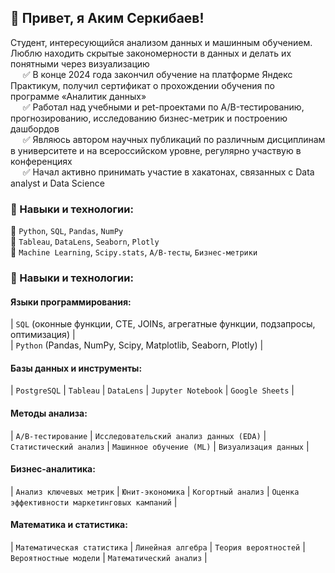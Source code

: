 ## 👋 Привет, я Аким Серкибаев!

Студент, интересующийся анализом данных и машинным обучением. Люблю находить скрытые закономерности в данных и делать их понятными через визуализацию <br>
&nbsp;&nbsp;&nbsp;&nbsp; ✅ В конце 2024 года закончил обучение на платформе Яндекс Практикум, получил сертификат о прохождении обучения по программе «Аналитик данных» <br>
&nbsp;&nbsp;&nbsp;&nbsp; ✅ Работал над учебными и pet-проектами по A/B-тестированию, прогнозированию, исследованию бизнес-метрик и построению дашбордов <br>
&nbsp;&nbsp;&nbsp;&nbsp; ✅ Являюсь автором научных публикаций по различным дисциплинам в университете и на всероссийском уровне, регулярно участвую в конференциях <br>
&nbsp;&nbsp;&nbsp;&nbsp; ✅ Начал активно принимать участие в хакатонах, связанных с Data analyst и Data Science <br>

### 🚀 Навыки и технологии:
🔹 `Python`, `SQL`, `Pandas`, `NumPy`  
🔹 `Tableau`, `DataLens`, `Seaborn`, `Plotly`  
🔹 `Machine Learning`, `Scipy.stats`, `A/B-тесты`, `Бизнес-метрики`

### 🚀 Навыки и технологии:
#### Языки программирования: 
|  `SQL` (оконные функции, CTE, JOINs, агрегатные функции, подзапросы, оптимизация)  | <br>
|  `Python` (Pandas, NumPy, Scipy, Matplotlib, Seaborn, Plotly)  | 
#### Базы данных и инструменты: 
|  `PostgreSQL`  |  `Tableau`  |  `DataLens`  |  `Jupyter Notebook`  |  `Google Sheets`  |
#### Методы анализа:
|  `A/B-тестирование`  |  `Исследовательский анализ данных (EDA)` |  `Статистический анализ`  |  `Машинное обучение (ML)`  |  `Визуализация данных`  |
#### Бизнес-аналитика:
|  `Анализ ключевых метрик`  |  `Юнит-экономика`  |  `Когортный анализ`  |  `Оценка эффективности маркетинговых кампаний`  |
#### Математика и статистика:
|  `Математическая статистика`  | `Линейная алгебра`  |  `Теория вероятностей`  |  `Вероятностные модели`  |  `Математический анализ`  |

